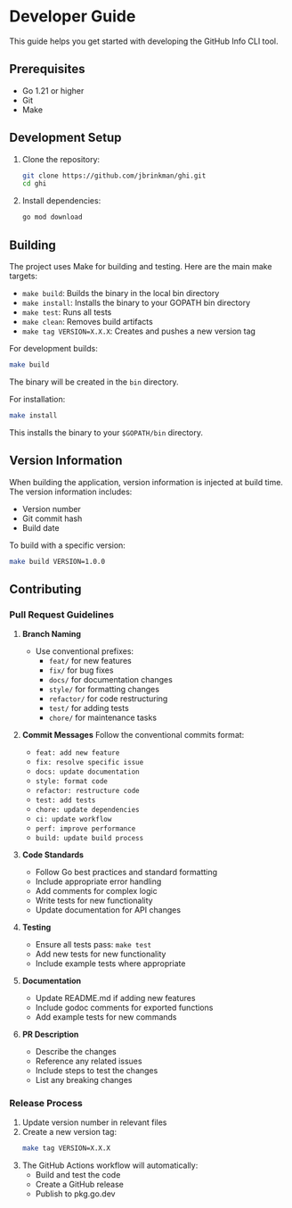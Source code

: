 # Developer Guide

This guide helps you get started with developing the GitHub Info CLI tool.

## Prerequisites

- Go 1.21 or higher
- Git
- Make

## Development Setup

1. Clone the repository:
   ```sh
   git clone https://github.com/jbrinkman/ghi.git
   cd ghi
   ```

2. Install dependencies:
   ```sh
   go mod download
   ```

## Building

The project uses Make for building and testing. Here are the main make targets:

- `make build`: Builds the binary in the local bin directory
- `make install`: Installs the binary to your GOPATH bin directory
- `make test`: Runs all tests
- `make clean`: Removes build artifacts
- `make tag VERSION=X.X.X`: Creates and pushes a new version tag

For development builds:
```sh
make build
```

The binary will be created in the `bin` directory.

For installation:
```sh
make install
```

This installs the binary to your `$GOPATH/bin` directory.

## Version Information

When building the application, version information is injected at build time. The version information includes:
- Version number
- Git commit hash
- Build date

To build with a specific version:
```sh
make build VERSION=1.0.0
```

## Contributing

### Pull Request Guidelines

1. **Branch Naming**
   - Use conventional prefixes:
     - `feat/` for new features
     - `fix/` for bug fixes
     - `docs/` for documentation changes
     - `style/` for formatting changes
     - `refactor/` for code restructuring
     - `test/` for adding tests
     - `chore/` for maintenance tasks

2. **Commit Messages**
   Follow the conventional commits format:
   - `feat: add new feature`
   - `fix: resolve specific issue`
   - `docs: update documentation`
   - `style: format code`
   - `refactor: restructure code`
   - `test: add tests`
   - `chore: update dependencies`
   - `ci: update workflow`
   - `perf: improve performance`
   - `build: update build process`

3. **Code Standards**
   - Follow Go best practices and standard formatting
   - Include appropriate error handling
   - Add comments for complex logic
   - Write tests for new functionality
   - Update documentation for API changes

4. **Testing**
   - Ensure all tests pass: `make test`
   - Add new tests for new functionality
   - Include example tests where appropriate

5. **Documentation**
   - Update README.md if adding new features
   - Include godoc comments for exported functions
   - Add example tests for new commands

6. **PR Description**
   - Describe the changes
   - Reference any related issues
   - Include steps to test the changes
   - List any breaking changes

### Release Process

1. Update version number in relevant files
2. Create a new version tag:
   ```sh
   make tag VERSION=X.X.X
   ```
3. The GitHub Actions workflow will automatically:
   - Build and test the code
   - Create a GitHub release
   - Publish to pkg.go.dev